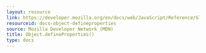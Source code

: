 ```yaml
---
layout: resource
link: https://developer.mozilla.org/en/docs/web/JavaScript/Reference/Global_Objects/Object/defineProperties
resourceid: docs-object-defineproperties
source: Mozilla Developer Network (MDN)
title: Object.defineProperties()
type: docs
---
```


